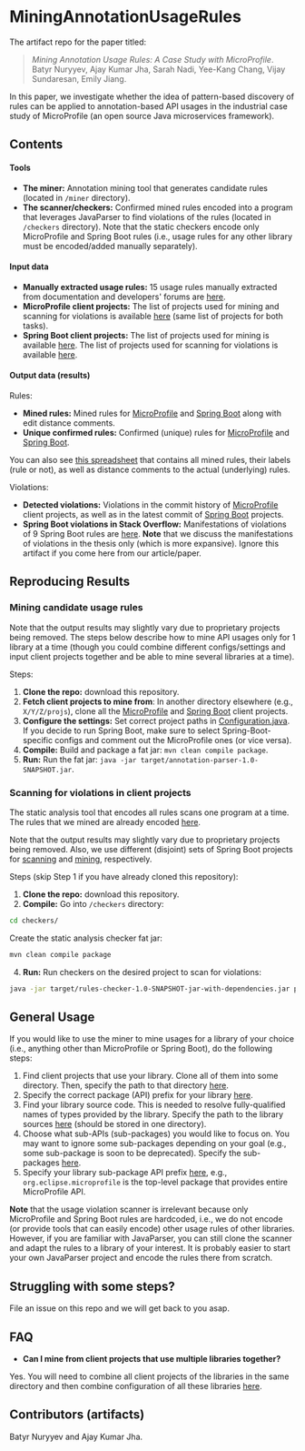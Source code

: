 # MiningAnnotationUsageRules

The artifact repo for the paper titled:

> *Mining Annotation Usage Rules: A Case
Study with MicroProfile*. Batyr Nuryyev, Ajay Kumar Jha, Sarah Nadi, Yee-Kang
Chang, Vijay Sundaresan, Emily Jiang. 

In this paper, we investigate whether
the idea of pattern-based discovery of rules can be applied to annotation-based
API usages in the industrial case study of MicroProfile (an open source Java
microservices framework).

## Contents

#### Tools

- **The miner:** Annotation mining tool that generates candidate rules (located in `/miner`
  directory).
- **The scanner/checkers:** Confirmed mined rules encoded into a program that leverages JavaParser to find violations of the rules (located in `/checkers` directory). Note that the static checkers encode only MicroProfile and Spring Boot rules (i.e., usage rules for any other library must be encoded/added manually separately).

#### Input data

- **Manually extracted usage rules:** 15 usage rules manually extracted from documentation and developers' forums are [here](./artifacts/manually-extracted-rules.xlsx).
- **MicroProfile client projects:** The list of projects used for mining and scanning for violations is available [here](https://github.com/ualberta-smr/MiningAnnotationUsageRules/blob/main/miner/clientProjects_MicroProfile.txt) (same list of projects for both tasks).
- **Spring Boot client projects:** The list of projects used for mining is available [here](https://github.com/ualberta-smr/MiningAnnotationUsageRules/blob/main/miner/clientProjects_mining_SpringBoot.txt). The list of projects used for scanning for violations is available [here](https://github.com/ualberta-smr/MiningAnnotationUsageRules/blob/main/miner/clientProjects_scanning_SpringBoot.txt).

#### Output data (results)

Rules:

- **Mined rules:** Mined rules for [MicroProfile](https://github.com/ualberta-smr/MiningAnnotationUsageRules/blob/main/results/rules/minedRules_MicroProfile.json) and [Spring Boot](https://github.com/ualberta-smr/MiningAnnotationUsageRules/blob/main/results/rules/minedRules_SpringBoot.json) along with edit distance comments.
- **Unique confirmed rules:** Confirmed (unique) rules for [MicroProfile](https://github.com/ualberta-smr/MiningAnnotationUsageRules/blob/main/results/rules/uniqueMinedAndConfirmedRules_MicroProfile.json) and [Spring Boot](https://github.com/ualberta-smr/MiningAnnotationUsageRules/blob/main/results/rules/uniqueMinedAndConfirmedRules_SpringBoot.json).

You can also see [this spreadsheet](TODO) that contains all mined rules, their labels (rule or not), as well as distance comments to the actual (underlying) rules.

Violations:

- **Detected violations:** Violations in the commit history of [MicroProfile](./artifacts/MicroProfile_ClientProjectsViolations.csv) client projects, as well as in the latest commit of [Spring Boot](./artifacts/SpringBoot_ClientProjectsViolations.csv) projects.
- **Spring Boot violations in Stack Overflow:** Manifestations of violations of 9 Spring Boot rules are [here](./artifacts/spring-boot-questions-on-so.txt). **Note** that we discuss the manifestations of violations in the thesis only (which is more expansive). Ignore this artifact if you come here from our article/paper.

## Reproducing Results

### Mining candidate usage rules

Note that the output results may slightly vary due to proprietary projects
being removed. The steps below describe how to mine API usages only for 1
library at a time (though you could combine different configs/settings and
input client projects together and be able to mine several libraries at a
time).

Steps:

1. **Clone the repo:** download this repository.
2. **Fetch client projects to mine from**: In another directory elsewhere (e.g., `X/Y/Z/projs`), clone all the
   [MicroProfile](./miner/clientProjects_MicroProfile.txt) and [Spring
   Boot](./miner/clientProjects_mining_SpringBoot.txt) client projects.
3. **Configure the settings:** Set correct project paths in
   [Configuration.java](./miner/src/main/java/miner/Configuration.java). If you
   decide to run Spring Boot, make sure to select
   Spring-Boot-specific configs and comment out the MicroProfile ones (or vice
   versa).
4. **Compile:** Build and package a fat jar: `mvn clean compile package`.
5. **Run:** Run the fat jar: `java -jar target/annotation-parser-1.0-SNAPSHOT.jar`.


### Scanning for violations in client projects

The static analysis tool that encodes all rules scans one program at a time.
The rules that we mined are already encoded
[here](./checkers/src/main/java/parser/rules).

Note that the output results may slightly vary due to proprietary projects being removed.
Also, we use different (disjoint) sets of Spring Boot projects for [scanning](./miner/clientProjects_scanning_SpringBoot.txt) and [mining](./miner/clientProjects_mining_SpringBoot.txt),
respectively.

Steps (skip Step 1 if you have already cloned this repository):

1. **Clone the repo:** download this repository.
2. **Compile:** Go into `/checkers` directory: 

```bash
cd checkers/
```

Create the static analysis checker fat jar:

```bash
mvn clean compile package
```

4. **Run:** Run checkers on the desired project to scan for violations:

```bash
java -jar target/rules-checker-1.0-SNAPSHOT-jar-with-dependencies.jar path/to/scan/
```

## General Usage

If you would like to use the miner to mine usages for a library of your choice
(i.e., anything other than MicroProfile or Spring Boot), do the following
steps:

1. Find client projects that use your library. Clone all of them into some
   directory.  Then, specify the path to that directory
   [here](https://github.com/ualberta-smr/MiningAnnotationUsageRules/blob/6affc29cb05e8d0e4dde3d32e363e9e2693e6f87/miner/src/main/java/miner/Configuration.java#L19).
2. Specify the correct package (API) prefix for your library
   [here](https://github.com/ualberta-smr/MiningAnnotationUsageRules/blob/6affc29cb05e8d0e4dde3d32e363e9e2693e6f87/miner/src/main/java/miner/Configuration.java#L27-L28).
3. Find your library source code. This is needed to resolve fully-qualified
   names of types provided by the library. Specify the path to the library
   sources
   [here](https://github.com/ualberta-smr/MiningAnnotationUsageRules/blob/6affc29cb05e8d0e4dde3d32e363e9e2693e6f87/miner/src/main/java/miner/Configuration.java#L32)
   (should be stored in one directory).
4. Choose what sub-APIs (sub-packages) you would like to focus on. You may want to ignore some sub-packages depending on your goal (e.g., some sub-package is soon to be deprecated). Specify the sub-packages [here](https://github.com/ualberta-smr/MiningAnnotationUsageRules/blob/6affc29cb05e8d0e4dde3d32e363e9e2693e6f87/miner/src/main/java/miner/Configuration.java#L65).
5. Specify your library sub-package API prefix [here](https://github.com/ualberta-smr/MiningAnnotationUsageRules/blob/6affc29cb05e8d0e4dde3d32e363e9e2693e6f87/miner/src/main/java/miner/Configuration.java#L103), e.g., `org.eclipse.microprofile` is the top-level package that provides entire MicroProfile API.

**Note** that the usage violation scanner is irrelevant because only
MicroProfile and Spring Boot rules are hardcoded, i.e., we do not encode (or
provide tools that can easily encode) other usage rules of other libraries.
However, if you are familiar with JavaParser, you can still clone the scanner
and adapt the rules to a library of your interest. It is probably easier to
start your own JavaParser project and encode the rules there from scratch.

## Struggling with some steps?

File an issue on this repo and we will get back to you asap.

## FAQ

- **Can I mine from client projects that use multiple libraries together?**

Yes. You will need to combine all client projects of the libraries in the same
directory and then combine configuration of all these libraries
[here](https://github.com/ualberta-smr/MiningAnnotationUsageRules/blob/main/miner/src/main/java/miner/Configuration.java).


## Contributors (artifacts)

Batyr Nuryyev and Ajay Kumar Jha.
